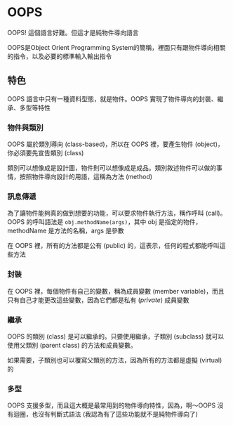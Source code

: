 # OOPS
OOPS! 這個語言好難。但這才是純物件導向語言

OOPS是Object Orient Programming System的簡稱，裡面只有跟物件導向相關的指令，以及必要的標準輸入輸出指令

## 特色
OOPS 語言中只有一種資料型態，就是物件。OOPS 實現了物件導向的封裝、繼承、多型等特性

### 物件與類別
OOPS 屬於類別導向 (class-based)，所以在 OOPS 裡，要產生物件 (object)，你必須要先宣告類別 (class)

類別可以想像成是設計圖，物件則可以想像成是成品。類別敘述物件可以做的事情，按照物件導向設計的用語，這稱為方法 (method)

### 訊息傳遞
為了讓物件能夠真的做到想要的功能，可以要求物件執行方法，稱作呼叫 (call)。OOPS 的呼叫語法是 `obj.methodName(args)`，其中 obj 是指定的物件，methodName 是方法的名稱，args 是參數

在 OOPS 裡，所有的方法都是公有 (public) 的，這表示，任何的程式都能呼叫這些方法

### 封裝
在 OOPS 裡，每個物件有自己的變數，稱為成員變數 (member variable)，而且只有自己才能更改這些變數，因為它們都是私有 (*private*) 成員變數

### 繼承
OOPS 的類別 (class) 是可以繼承的。只要使用繼承，子類別 (subclass) 就可以使用父類別 (parent class) 的方法和成員變數。

如果需要，子類別也可以覆寫父類別的方法，因為所有的方法都是虛擬 (virtual) 的

### 多型
OOPS 支援多型，而且這大概是最常用到的物件導向特性，因為，啊～OOPS 沒有迴圈，也沒有判斷式語法 (我認為有了這些功能就不是純物件導向了)

